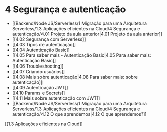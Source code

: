 # 4 Segurança e autenticação
- [[Backend/Node JS/Serverless/1 Migração para uma Arquitetura Serverless/1.3 Aplicações eficientes na Cloud/4 Segurança e autenticação/4.01 Projeto da aula anterior|4.01 Projeto da aula anterior]]
- [[4.02 Segurança com Serverless]]
- [[4.03 Tipos de autenticação]]
- [[4.04 Autenticação Basic]]
- [[4.05 Para saber mais - Autenticação Basic|4.05 Para saber mais: Autenticação Basic]]
- [[4.06 Troubleshooting]]
- [[4.07 Criando usuários]]
- [[4.08 Mais sobre autenticação|4.08 Para saber mais: sobre autenticação]]
- [[4.09 Autenticação JWT]]
- [[4.10 Params e Secrets]]
- [[4.11 Mais sobre autenticação com JWT]]
- [[Backend/Node JS/Serverless/1 Migração para uma Arquitetura Serverless/1.3 Aplicações eficientes na Cloud/4 Segurança e autenticação/4.12 O que aprendemos|4.12 O que aprendemos?]]

[[1.3 Aplicações eficientes na Cloud]]